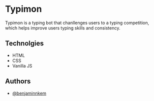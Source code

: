 # Typimon

Typimon is a typing bot that chanllenges users to a typing competition, which helps improve users typing skills and consistency.

## Technolgies
  - HTML
  - CSS
  - Vanilla JS

## Authors

- [@benjaminnkem](https://www.github.com/benjaminnkem)

